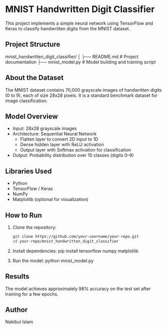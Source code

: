 # MNIST Handwritten Digit Classifier

This project implements a simple neural network using TensorFlow and Keras to classify handwritten digits from the MNIST dataset.

## Project Structure

mnist_handwritten_digit_classifier/
│
├── README.md # Project documentation
├── mnist_model.py # Model building and training script


## About the Dataset

The MNIST dataset contains 70,000 grayscale images of handwritten digits (0 to 9), each of size 28x28 pixels. It is a standard benchmark dataset for image classification.

## Model Overview

- Input: 28x28 grayscale images
- Architecture: Sequential Neural Network
  - Flatten layer to convert 2D input to 1D
  - Dense hidden layer with ReLU activation
  - Output layer with Softmax activation for classification
- Output: Probability distribution over 10 classes (digits 0–9)

## Libraries Used

- Python
- TensorFlow / Keras
- NumPy
- Matplotlib (optional for visualization)

## How to Run

1. Clone the repository:
   ```bash
   git clone https://github.com/your-username/your-repo.git
   cd your-repo/mnist_handwritten_digit_classifier

2. Install dependencies:
    pip install tensorflow numpy matplotlib

3. Run the model:
    python mnist_model.py


## Results

The model achieves approximately 98% accuracy on the test set after training for a few epochs.

## Author

Nakibul Islam
